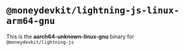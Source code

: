 # `@moneydevkit/lightning-js-linux-arm64-gnu`

This is the **aarch64-unknown-linux-gnu** binary for `@moneydevkit/lightning-js`
